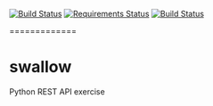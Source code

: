 [![Build Status](https://app.snap-ci.com/aamerio/swallow/branch/devel/build_image)](https://app.snap-ci.com/aamerio/swallow/branch/devel)
[![Requirements Status](https://requires.io/github/aamerio/swallow/requirements.svg?branch=devel)](https://requires.io/github/aamerio/swallow/requirements/?branch=devel)
[![Build Status](https://travis-ci.org/aamerio/swallow.svg?branch=devel)](https://travis-ci.org/aamerio/swallow)

=============
# swallow
Python REST API exercise
